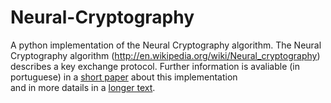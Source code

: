 Neural-Cryptography
===================

A python implementation of the Neural Cryptography algorithm.
The Neural Cryptography algorithm (http://en.wikipedia.org/wiki/Neural_cryptography) describes a key exchange protocol. 
Further information is avaliable (in portuguese) in a [short paper](http://www.peotta.com/sbseg2011/resources/downloads/wticg/92045.pdf) about this implementation  
and in more datails in a [longer text](http://aberto.univem.edu.br/handle/11077/357Neural-Cryptography).


